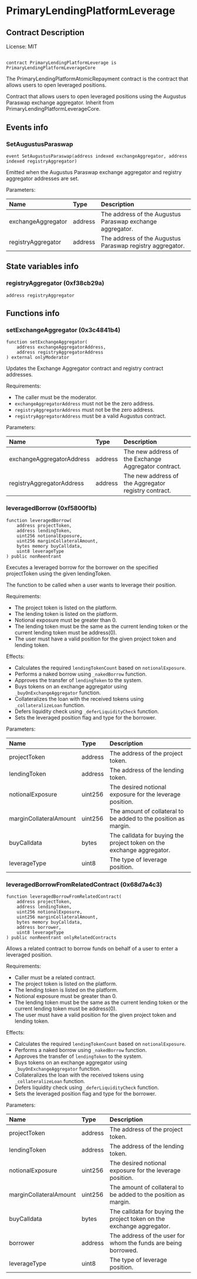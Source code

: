 # PrimaryLendingPlatformLeverage

## Contract Description


License: MIT

## 

```solidity
contract PrimaryLendingPlatformLeverage is PrimaryLendingPlatformLeverageCore
```

The PrimaryLendingPlatformAtomicRepayment contract is the contract that allows users to open leveraged positions.

Contract that allows users to open leveraged positions using the Augustus Paraswap exchange aggregator. Inherit from PrimaryLendingPlatformLeverageCore.
## Events info

### SetAugustusParaswap

```solidity
event SetAugustusParaswap(address indexed exchangeAggregator, address indexed registryAggregator)
```

Emitted when the Augustus Paraswap exchange aggregator and registry aggregator addresses are set.


Parameters:

| Name               | Type    | Description                                                 |
| :----------------- | :------ | :---------------------------------------------------------- |
| exchangeAggregator | address | The address of the Augustus Paraswap exchange aggregator.   |
| registryAggregator | address | The address of the Augustus Paraswap registry aggregator.   |

## State variables info

### registryAggregator (0xf38cb29a)

```solidity
address registryAggregator
```


## Functions info

### setExchangeAggregator (0x3c4841b4)

```solidity
function setExchangeAggregator(
    address exchangeAggregatorAddress,
    address registryAggregatorAddress
) external onlyModerator
```

Updates the Exchange Aggregator contract and registry contract addresses.

Requirements:
- The caller must be the moderator.
- `exchangeAggregatorAddress` must not be the zero address.
- `registryAggregatorAddress` must not be the zero address.
- `registryAggregatorAddress` must be a valid Augustus contract.


Parameters:

| Name                      | Type    | Description                                            |
| :------------------------ | :------ | :----------------------------------------------------- |
| exchangeAggregatorAddress | address | The new address of the Exchange Aggregator contract.   |
| registryAggregatorAddress | address | The new address of the Aggregator registry contract.   |

### leveragedBorrow (0xf5800f1b)

```solidity
function leveragedBorrow(
    address projectToken,
    address lendingToken,
    uint256 notionalExposure,
    uint256 marginCollateralAmount,
    bytes memory buyCalldata,
    uint8 leverageType
) public nonReentrant
```

Executes a leveraged borrow for the borrower on the specified projectToken using the given lendingToken.

The function to be called when a user wants to leverage their position.

Requirements:
- The project token is listed on the platform.
- The lending token is listed on the platform.
- Notional exposure must be greater than 0.
- The lending token must be the same as the current lending token or the current lending token must be address(0).
- The user must have a valid position for the given project token and lending token.

Effects:
- Calculates the required `lendingTokenCount` based on `notionalExposure`.
- Performs a naked borrow using `_nakedBorrow` function.
- Approves the transfer of `lendingToken` to the system.
- Buys tokens on an exchange aggregator using `_buyOnExchangeAggregator` function.
- Collateralizes the loan with the received tokens using `_collateralizeLoan` function.
- Defers liquidity check using `_deferLiquidityCheck` function.
- Sets the leveraged position flag and type for the borrower.


Parameters:

| Name                   | Type    | Description                                                             |
| :--------------------- | :------ | :---------------------------------------------------------------------- |
| projectToken           | address | The address of the project token.                                       |
| lendingToken           | address | The address of the lending token.                                       |
| notionalExposure       | uint256 | The desired notional exposure for the leverage position.                |
| marginCollateralAmount | uint256 | The amount of collateral to be added to the position as margin.         |
| buyCalldata            | bytes   | The calldata for buying the project token on the exchange aggregator.   |
| leverageType           | uint8   | The type of leverage position.                                          |

### leveragedBorrowFromRelatedContract (0x68d7a4c3)

```solidity
function leveragedBorrowFromRelatedContract(
    address projectToken,
    address lendingToken,
    uint256 notionalExposure,
    uint256 marginCollateralAmount,
    bytes memory buyCalldata,
    address borrower,
    uint8 leverageType
) public nonReentrant onlyRelatedContracts
```

Allows a related contract to borrow funds on behalf of a user to enter a leveraged position.

Requirements:
- Caller must be a related contract.
- The project token is listed on the platform.
- The lending token is listed on the platform.
- Notional exposure must be greater than 0.
- The lending token must be the same as the current lending token or the current lending token must be address(0).
- The user must have a valid position for the given project token and lending token.

Effects:
- Calculates the required `lendingTokenCount` based on `notionalExposure`.
- Performs a naked borrow using `_nakedBorrow` function.
- Approves the transfer of `lendingToken` to the system.
- Buys tokens on an exchange aggregator using `_buyOnExchangeAggregator` function.
- Collateralizes the loan with the received tokens using `_collateralizeLoan` function.
- Defers liquidity check using `_deferLiquidityCheck` function.
- Sets the leveraged position flag and type for the borrower.


Parameters:

| Name                   | Type    | Description                                                             |
| :--------------------- | :------ | :---------------------------------------------------------------------- |
| projectToken           | address | The address of the project token.                                       |
| lendingToken           | address | The address of the lending token.                                       |
| notionalExposure       | uint256 | The desired notional exposure for the leverage position.                |
| marginCollateralAmount | uint256 | The amount of collateral to be added to the position as margin.         |
| buyCalldata            | bytes   | The calldata for buying the project token on the exchange aggregator.   |
| borrower               | address | The address of the user for whom the funds are being borrowed.          |
| leverageType           | uint8   | The type of leverage position.                                          |
